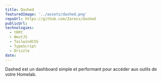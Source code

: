 ```yaml
---
title: Dashed
featuredImage: '../assets/dashed.png'
repoUrl: https://github.com/Zareix/dashed
publicUrl:
technologies:
  - tRPC
  - NextJS
  - TailwindCSS
  - TypeScript
  - Drizzle
date:
---
```


Dashed est un dashboard simple et performant pour accéder aux outils de votre Homelab.
